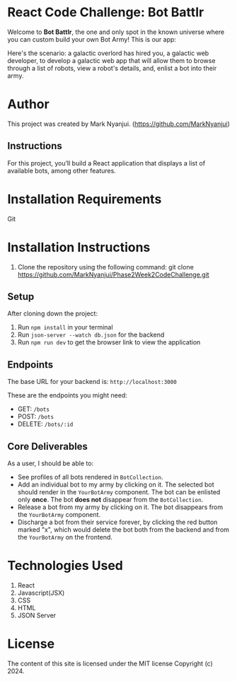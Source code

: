 # React Code Challenge: Bot Battlr

Welcome to **Bot Battlr**, the one and only spot in the known universe where you can custom build your own Bot Army! This is our app:

Here's the scenario: a galactic overlord has hired you, a galactic web developer, to develop a galactic web app that will allow them to browse through a list of robots, view a robot's details, and, enlist a bot into their army.

# Author
This project was created by Mark Nyanjui. (https://github.com/MarkNyanjui)
 
## Instructions

For this project, you’ll build a React application that displays a list of available bots, among other features. 

# Installation Requirements
Git

# Installation Instructions
1. Clone the repository using the following command:
git clone https://github.com/MarkNyanjui/Phase2Week2CodeChallenge.git

## Setup

After cloning down the project:

1. Run `npm install` in your terminal
2. Run `json-server --watch db.json` for the backend
3. Run `npm run dev` to get the browser link to view the application

## Endpoints

The base URL for your backend is: `http://localhost:3000`

These are the endpoints you might need:

- GET: `/bots`
- POST: `/bots`
- DELETE: `/bots/:id`

## Core Deliverables

As a user, I should be able to:

- See profiles of all bots rendered in `BotCollection`.
- Add an individual bot to my army by clicking on it. The selected bot should render in the `YourBotArmy` component. The bot can be enlisted only **once**. The bot **does not** disappear from the `BotCollection`.
- Release a bot from my army by clicking on it. The bot disappears from the `YourBotArmy` component.
- Discharge a bot from their service forever, by clicking the red button marked "x", which would delete the bot both from the backend and from the `YourBotArmy` on the frontend.

# Technologies Used
1. React
2. Javascript(JSX)
3. CSS
4. HTML
5. JSON Server

# License
The content of this site is licensed under the MIT license Copyright (c) 2024.















